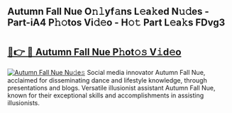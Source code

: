 ## Autumn Fall Nue O𝚗𝚕yf𝚊ns L𝚎a𝚔ed N𝚞𝚍es - Part-iA4 P𝚑𝚘tos Vi𝚍𝚎o - H𝚘𝚝 Part L𝚎a𝚔s FDvg3

# <h2><a href="http://kfdg71.oniu.top/?m=Autumn+Fall+Nue">🔗👉 🔴 Autumn Fall Nue P𝚑ot𝚘𝚜 V𝚒d𝚎o</a></h2>

[![Autumn Fall Nue Nu𝚍e𝚜](https://i.imgur.com/0qMVB7G.gif)](http://kfdg71.oniu.top/?m=Autumn+Fall+Nue)
Social media innovator Autumn Fall Nue, acclaimed for disseminating dance and lifestyle knowledge, through presentations and blogs. Versatile illusionist assistant Autumn Fall Nue, known for their exceptional skills and accomplishments in assisting illusionists.  
